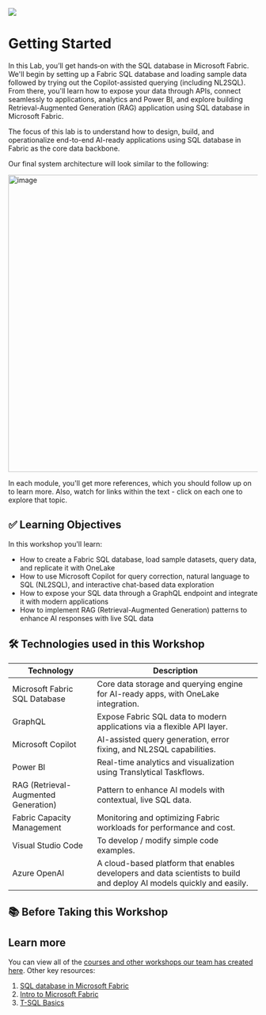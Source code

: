 ![](https://raw.githubusercontent.com/microsoft/sqlworkshops/master/graphics/microsoftlogo.png)

# Getting Started

In this Lab, you’ll get hands‑on with the SQL database in Microsoft Fabric. We'll begin by setting up a Fabric SQL database and loading sample data followed by trying out the Copilot-assisted querying (including NL2SQL). From there, you'll learn how to expose your data through APIs, connect seamlessly to applications, analytics and Power BI, and explore building Retrieval-Augmented Generation (RAG) application using SQL database in Microsoft Fabric.

 The focus of this lab is to understand how to design, build, and operationalize end-to-end AI-ready applications using SQL database in Fabric as the core data backbone.

Our final system architecture will look similar to the following:

<img src="../../graphics/Architecture.png" alt="image" width="600"/>

In each module, you'll get more references, which you should follow up on to learn more. Also, watch for links within the text - click on each one to explore that topic.

## ✅ Learning Objectives

In this workshop you'll learn:

- How to create a Fabric SQL database, load sample datasets, query data, and replicate it with OneLake  
- How to use Microsoft Copilot for query correction, natural language to SQL (NL2SQL), and interactive chat-based data exploration  
- How to expose your SQL data through a GraphQL endpoint and integrate it with modern applications    
- How to implement RAG (Retrieval-Augmented Generation) patterns to enhance AI responses with live SQL data      

## 🛠 Technologies used in this Workshop

| Technology | Description |
|------------|-------------|
| Microsoft Fabric SQL Database | Core data storage and querying engine for AI-ready apps, with OneLake integration. |
| GraphQL | Expose Fabric SQL data to modern applications via a flexible API layer. |
| Microsoft Copilot | AI-assisted query generation, error fixing, and NL2SQL capabilities. |
| Power BI | Real-time analytics and visualization using Translytical Taskflows. |
| RAG (Retrieval-Augmented Generation) | Pattern to enhance AI models with contextual, live SQL data. |
| Fabric Capacity Management | Monitoring and optimizing Fabric workloads for performance and cost. |
| Visual Studio Code | To develop / modify simple code examples. |
| Azure OpenAI | A cloud-based platform that enables developers and data scientists to build and deploy AI models quickly and easily. |

## 📚 Before Taking this Workshop


## Learn more
You can view all of the [courses and other workshops our team has created here](https://microsoft.github.io/sqlworkshops/).
Other key resources:
1. [SQL database in Microsoft Fabric](https://learn.microsoft.com/fabric/database/sql/overview)
2. [Intro to Microsoft Fabric](https://learn.microsoft.com/fabric)  
3. [T-SQL Basics](https://learn.microsoft.com/sql/t-sql)   
